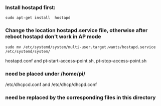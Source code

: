 

### Install hostapd first:

    sudo apt-get install  hostapd

### Change the location hostapd.service file, otherwise after reboot hostapd don't work in AP mode  

    sudo mv /etc/systemd/system/multi-user.target.wants/hostapd.service  /etc/systemd/system/
    
    
     
hostapd.conf and pt-start-access-point.sh, pt-stop-access-point.sh 

### need be placed under /home/pi/
 
 
 
/etc/dhcpcd.conf and /etc/dhcp/dhcpd.conf

### need be replaced by the corresponding files in this directory 

 


